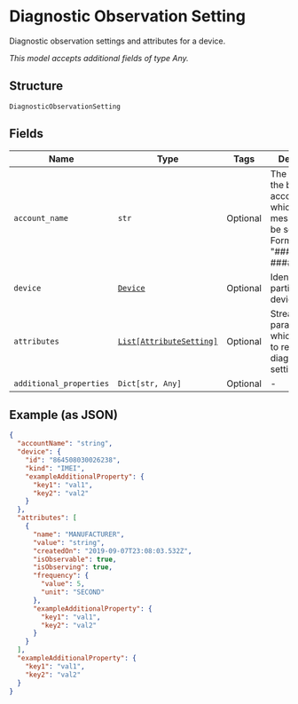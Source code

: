
# Diagnostic Observation Setting

Diagnostic observation settings and attributes for a device.

*This model accepts additional fields of type Any.*

## Structure

`DiagnosticObservationSetting`

## Fields

| Name | Type | Tags | Description |
|  --- | --- | --- | --- |
| `account_name` | `str` | Optional | The name of the billing account for which callback messages will be sent. Format: "##########-#####". |
| `device` | [`Device`](../../doc/models/device.md) | Optional | Identifies a particular IoT device. |
| `attributes` | [`List[AttributeSetting]`](../../doc/models/attribute-setting.md) | Optional | Streaming RF parameters for which you want to retrieve diagnostic settings. |
| `additional_properties` | `Dict[str, Any]` | Optional | - |

## Example (as JSON)

```json
{
  "accountName": "string",
  "device": {
    "id": "864508030026238",
    "kind": "IMEI",
    "exampleAdditionalProperty": {
      "key1": "val1",
      "key2": "val2"
    }
  },
  "attributes": [
    {
      "name": "MANUFACTURER",
      "value": "string",
      "createdOn": "2019-09-07T23:08:03.532Z",
      "isObservable": true,
      "isObserving": true,
      "frequency": {
        "value": 5,
        "unit": "SECOND"
      },
      "exampleAdditionalProperty": {
        "key1": "val1",
        "key2": "val2"
      }
    }
  ],
  "exampleAdditionalProperty": {
    "key1": "val1",
    "key2": "val2"
  }
}
```

